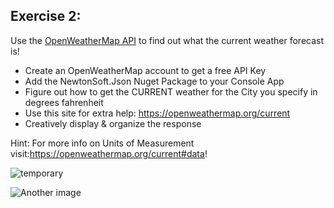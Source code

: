 ## Exercise 2:
Use the [OpenWeatherMap API](https://openweathermap.org/) to find out what the current weather forecast is!

+ Create an OpenWeatherMap account to get a free API Key
+ Add the NewtonSoft.Json Nuget Package to your Console App
+ Figure out how to get the CURRENT weather for the City you specify in degrees fahrenheit
+ Use this site for extra help: https://openweathermap.org/current
+ Creatively display & organize the response

Hint: For more info on Units of Measurement visit:https://openweathermap.org/current#data!

![temporary](https://user-images.githubusercontent.com/100094451/188775972-e88c563b-d76b-4c83-8ad6-e5403ab12e20.png)

![Another image](https://user-images.githubusercontent.com/100094451/188776023-1c0439d2-91ca-49c1-85e1-1ee61e310ab3.png)
